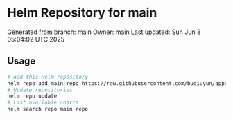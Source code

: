 # Helm Repository for main
Generated from branch: main
Owner: main
Last updated: Sun Jun  8 05:04:02 UTC 2025

## Usage
```bash
# Add this Helm repository
helm repo add main-repo https://raw.githubusercontent.com/budiuyun/appStore/helm-main/
# Update repositories
helm repo update
# List available charts
helm search repo main-repo
```
